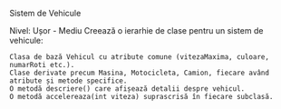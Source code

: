 Sistem de Vehicule

Nivel: Ușor - Mediu
Creează o ierarhie de clase pentru un sistem de vehicule:

    Clasa de bază Vehicul cu atribute comune (vitezaMaxima, culoare, numarRoti etc.).
    Clase derivate precum Masina, Motocicleta, Camion, fiecare având atribute și metode specifice.
    O metodă descriere() care afișează detalii despre vehicul.
    O metodă accelereaza(int viteza) suprascrisă în fiecare subclasă.